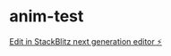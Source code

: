 # anim-test

[Edit in StackBlitz next generation editor ⚡️](https://stackblitz.com/~/github.com/matthewgard1/anim-test)